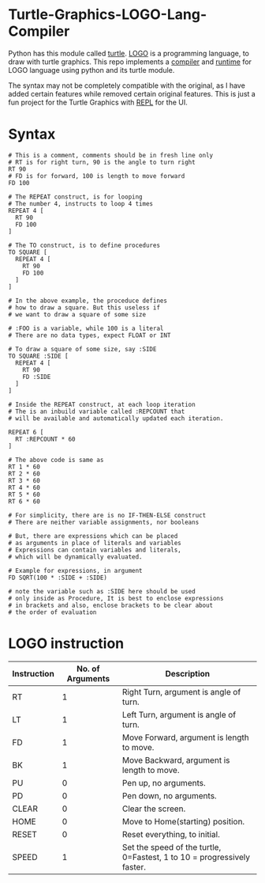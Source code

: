 # Turtle-Graphics-LOGO-Lang-Compiler

Python has this module called [turtle](https://docs.python.org/2/library/turtle.html).
[LOGO](https://www.wikiwand.com/en/Logo_(programming_language)) is a programming language, to draw with turtle graphics.
This repo implements a [compiler](logo/compiler) and [runtime](logo/runtime) for LOGO language using python and its turtle module.

The syntax may not be completely compatible with the original, as I have added certain features while removed certain original features. This is just a fun project for the Turtle Graphics with [REPL](logo/runtime/repl.py) for the UI.

# Syntax
```
# This is a comment, comments should be in fresh line only
# RT is for right turn, 90 is the angle to turn right
RT 90
# FD is for forward, 100 is length to move forward
FD 100

# The REPEAT construct, is for looping
# The number 4, instructs to loop 4 times
REPEAT 4 [
  RT 90
  FD 100
]

# The TO construct, is to define procedures
TO SQUARE [
  REPEAT 4 [
    RT 90
    FD 100
  ]
]

# In the above example, the proceduce defines 
# how to draw a square. But this useless if
# we want to draw a square of some size

# :FOO is a variable, while 100 is a literal
# There are no data types, expect FLOAT or INT

# To draw a square of some size, say :SIDE
TO SQUARE :SIDE [
  REPEAT 4 [
    RT 90
    FD :SIDE
  ]
]

# Inside the REPEAT construct, at each loop iteration
# The is an inbuild variable called :REPCOUNT that
# will be available and automatically updated each iteration.

REPEAT 6 [
  RT :REPCOUNT * 60
]

# The above code is same as 
RT 1 * 60
RT 2 * 60
RT 3 * 60
RT 4 * 60
RT 5 * 60
RT 6 * 60

# For simplicity, there are is no IF-THEN-ELSE construct
# There are neither variable assignments, nor booleans

# But, there are expressions which can be placed
# as arguments in place of literals and variables
# Expressions can contain variables and literals, 
# which will be dynamically evaluated.

# Example for expressions, in argument
FD SQRT(100 * :SIDE + :SIDE)

# note the variable such as :SIDE here should be used
# only inside as Procedure, It is best to enclose expressions
# in brackets and also, enclose brackets to be clear about
# the order of evaluation

```
# LOGO instruction
| Instruction | No. of Arguments | Description |
|--- |--- |--- |
| RT | 1  | Right Turn, argument is angle of turn. |
| LT | 1  | Left Turn, argument is angle of turn. |
| FD | 1  | Move Forward, argument is length to move. |
| BK | 1  | Move Backward, argument is length to move. |
| PU | 0  | Pen up, no arguments. |
| PD | 0  | Pen down, no arguments. |
| CLEAR | 0 | Clear the screen. |
| HOME | 0 | Move to Home(starting) position.|
| RESET | 0 | Reset everything, to initial. |
| SPEED | 1 | Set the speed of the turtle, 0=Fastest, 1 to 10 = progressively faster.|

